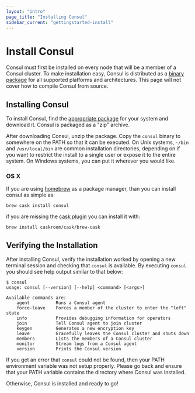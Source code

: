 ```yaml
---
layout: "intro"
page_title: "Installing Consul"
sidebar_current: "gettingstarted-install"
---
```


# Install Consul

Consul must first be installed on every node that will be a member of a
Consul cluster. To make installation easy, Consul is distributed as a
[binary package](/downloads.html) for all supported platforms and
architectures. This page will not cover how to compile Consul from
source.

## Installing Consul

To install Consul, find the [appropriate package](/downloads.html) for
your system and download it. Consul is packaged as a "zip" archive.

After downloading Consul, unzip the package. Copy the `consul` binary to
somewhere on the PATH so that it can be executed. On Unix systems,
`~/bin` and `/usr/local/bin` are common installation directories,
depending on if you want to restrict the install to a single user or
expose it to the entire system. On Windows systems, you can put it wherever
you would like.

### OS X

If you are using [homebrew](http://brew.sh/#install) as a package manager,
than you can install consul as simple as:
```
brew cask install consul
```

if you are missing the [cask plugin](http://caskroom.io/) you can install it with:
```
brew install caskroom/cask/brew-cask
```

## Verifying the Installation

After installing Consul, verify the installation worked by opening a new
terminal session and checking that `consul` is available. By executing
`consul` you should see help output similar to that below:

```
$ consul
usage: consul [--version] [--help] <command> [<args>]

Available commands are:
    agent          Runs a Consul agent
    force-leave    Forces a member of the cluster to enter the "left" state
    info           Provides debugging information for operators
    join           Tell Consul agent to join cluster
    keygen         Generates a new encryption key
    leave          Gracefully leaves the Consul cluster and shuts down
    members        Lists the members of a Consul cluster
    monitor        Stream logs from a Consul agent
    version        Prints the Consul version
```

If you get an error that `consul` could not be found, then your PATH
environment variable was not setup properly. Please go back and ensure
that your PATH variable contains the directory where Consul was installed.

Otherwise, Consul is installed and ready to go!
